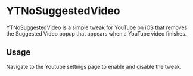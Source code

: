 # YTNoSuggestedVideo

YTNoSuggestedVideo is a simple tweak for YouTube on iOS that removes the Suggested Video popup that appears when a YouTube video finishes.

## Usage

Navigate to the Youtube settings page to enable and disable the tweak.
